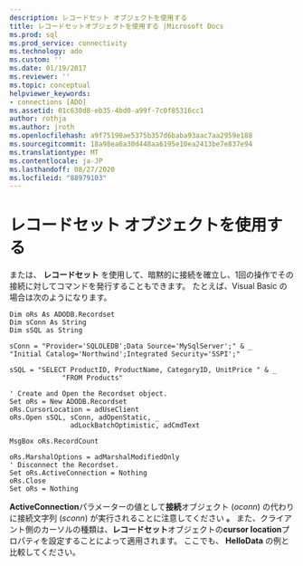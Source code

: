 ```yaml
---
description: レコードセット オブジェクトを使用する
title: レコードセットオブジェクトを使用する |Microsoft Docs
ms.prod: sql
ms.prod_service: connectivity
ms.technology: ado
ms.custom: ''
ms.date: 01/19/2017
ms.reviewer: ''
ms.topic: conceptual
helpviewer_keywords:
- connections [ADO]
ms.assetid: 01c630d8-eb35-4bd0-a99f-7c0f85316cc1
author: rothja
ms.author: jroth
ms.openlocfilehash: a9f75190ae5375b357d6baba93aac7aa2959e188
ms.sourcegitcommit: 18a98ea6a30d448aa6195e10ea2413be7e837e94
ms.translationtype: MT
ms.contentlocale: ja-JP
ms.lasthandoff: 08/27/2020
ms.locfileid: "88979103"
---
```

# <a name="using-a-recordset-object"></a>レコードセット オブジェクトを使用する
または、 **レコードセット** を使用して、暗黙的に接続を確立し、1回の操作でその接続に対してコマンドを発行することもできます。 たとえば、Visual Basic の場合は次のようになります。  
  
```  
Dim oRs As ADODB.Recordset  
Dim sConn As String  
Dim sSQL as String  
  
sConn = "Provider='SQLOLEDB';Data Source='MySqlServer';" & _             "Initial Catalog='Northwind';Integrated Security='SSPI';"  
  
sSQL = "SELECT ProductID, ProductName, CategoryID, UnitPrice " & _  
             "FROM Products"  
  
' Create and Open the Recordset object.  
Set oRs = New ADODB.Recordset  
oRs.CursorLocation = adUseClient  
oRs.Open sSQL, sConn, adOpenStatic, _  
               adLockBatchOptimistic, adCmdText  
  
MsgBox oRs.RecordCount  
  
oRs.MarshalOptions = adMarshalModifiedOnly  
' Disconnect the Recordset.  
Set oRs.ActiveConnection = Nothing  
oRs.Close          
Set oRs = Nothing  
```  
  
 **ActiveConnection**パラメーターの値として**接続**オブジェクト (*oconn*) の代わりに接続文字列 (*sconn*) が実行されることに注意してください **。** また、クライアント側のカーソルの種類は、**レコードセット**オブジェクトの**cursor location**プロパティを設定することによって適用されます。 ここでも、 **HelloData** の例と比較してください。
